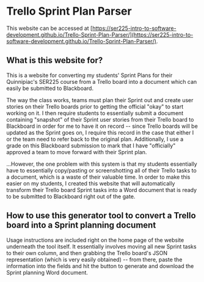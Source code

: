 # Trello Sprint Plan Parser

This website can be accessed at [https://ser225-intro-to-software-development.github.io/Trello-Sprint-Plan-Parser/](https://ser225-intro-to-software-development.github.io/Trello-Sprint-Plan-Parser/).

## What is this website for?

This is a website for converting my students' Sprint Plans for their Quinnipiac's SER225 course from a Trello board into a document which can easily be submitted to Blackboard.

The way the class works, teams must plan their Sprint out and create user stories on their Trello boards prior to getting the official "okay" to start working on it. I then require students to essentially submit a document containing "snapshot" of their Sprint user stories from their Trello board to Blackboard in order for me to have it on record -- since Trello boards will be updated as the Sprint goes on, I require this record in the case that either I or the team need to refer back to the original plan. Additionally, I use a grade on this Blackboard submission to mark that I have "officially" approved a team to move forward with their Sprint plan.

...However, the one problem with this system is that my students essentially have to essentially copy/pasting or screenshotting all of their Trello tasks to a document, which is a waste of their valuable time. In order to make this easier on my students, I created this website that will automatically transform their Trello board Sprint tasks into a Word document that is ready to be submitted to Blackboard right out of the gate.

## How to use this generator tool to convert a Trello board into a Sprint planning document

Usage instructions are included right on the home page of the website underneath the tool itself. It essentially involves moving all new Sprint tasks to their own column, and then grabbing the Trello board's JSON representation (which is very easily obtained) -- from there, paste the information into the fields and hit the button to generate and download the Sprint planning Word document.